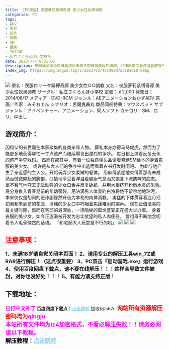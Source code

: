 ```yaml
---
title: 【PC硬盘】丧服萝莉紧缚奇谭 美少女性奴隶调教
categories: PC
tags:
- ADV
- 萝莉
- 拔作
- 调教
- SM
- 捆绑
- 2017年
- 私立さくらんぼ小学校社
date: 2023-7-4 8:01:00
description: 用麻绳紧绷地束缚着那尚未成熟而微微隆起的胸部，尽情地享受着洋溢着健康气息而又饱含下流韵味的痴态。毫不客气地夺去无法动弹的少女口舌并反复舔舐，并用大根挤开粉嫩水灵的朱唇。将分身推入青春期前的年幼蜜裂，用沾满男人体臭的白浊将她不留余地地玷污。
index_img: https://img.acgus.top/i/2023/03/4bc499d7ac181610.webp
---
```

![](https://img.acgus.top/i/2023/03/4bc499d7ac181610.webp)
原名：喪服ロリータ緊縛奇譚 美少女性○○調教
又名：丧服萝莉紧缚奇谭 美少女性奴隶调教
サークル：私立さくらんぼ小学校
定価：￥2,000
発売日：2014/08/17
メディア：DVD-ROM
ジャンル：AEアニメーションおかずADV
原画／作家：みそおでん
シナリオ：苦魔鬼轟丸
商品同梱特典：マウスパッド
サブジャンル：アドベンチャー、アニメーション、同人ソフト
カテゴリ：SM、ロリ、中出し

## 游戏简介：
因祖父的去世而在本家聚集的各类亲缘人物。
葬礼本身办得马马虎虎，然而为了能更多地获得哪怕一丁点遗产而陆续爆发出激烈的争吵。
每日都上演着反复无休的遗产争夺戏码。
然而在那其中，有着一位独自埋头品读着紧缚SM绘本的身着丧服的美少女。
或许是从大人们的争吵中出逃而看着古书打发时间吧。
为此与她产生了亲近感的主人公，开始玩弄少女柔嫩的躯体。
用麻绳紧绷地束缚着那尚未成熟而微微隆起的胸部，尽情地享受着洋溢着健康气息而又饱含下流韵味的痴态。
毫不客气地夺去无法动弹的少女口舌并反复舔舐，并用大根挤开粉嫩水灵的朱唇。
将分身推入青春期前的年幼蜜裂，用沾满男人体臭的白浊将她不留余地地玷污。
本来仅仅是胡闹的恶作剧骤然升级为本格的肉体调教。
勇猛的下体贯穿着连月经初潮都未到访的花蕊，清纯的少女口中呜咽着焦躁难耐的媚声。
现在正值法事的最关键时期，然而在宅邸的最深处，一场隐秘的糜烂盛宴正在盛大举办着。
身着丧服的美少女，如今正逐渐被开发为忠实欲望的私人肉便器。
曾祖母不断地念叨着令人毛骨悚然的话语。
「和宅邸大人玩耍是不行的哟」
![](https://img.acgus.top/i/2023/03/46109b1fa0181619.webp)
![](https://img.acgus.top/i/2023/03/44644d50a8181616.webp)
![](https://img.acgus.top/i/2023/03/8dc87120eb181613.webp)





## <font color=#FF0000 >注意事项：</font>
<font size=3><b>1、未满18岁请自觉关闭本页面！
2、请用专业的解压工具win_7Z或RAR进行解压！（这点很重要）
3、PC双击『启动游戏.exe』运行游戏
4、使用百度网盘下载点，请不要在线解压！！！这样会导致文件被封，对你也没好处！！！
5、有能力请支持正版！</b></font>

## 下载地址：
<font color=#FF00FF size=3><b>已打中文补丁</b></font>
<b>百度网盘下载点：</b><a href="https://pan.baidu.com/s/168L6MvRzBLRxN38tY9GqRQ?pwd=567r" style="color: #87CEEB;"><b>点击跳转</b></a> 提取码:567r
<a style="padding: 0" href="https://post.qingju.org/AD/"><img style="max-width:100%" src="https://img.acgus.top/i/2024/07/478f689b8021d8d499ab43d21acf137a.gif" alt=""></a>
<b><font color=#FF0000 size=4>网站所有资源解压密码均为</b></font><b><font color=#FF00FF size=4>qingju</font><font color=#FF0000 ></font></b><br><b><font color=#FF00FF size=4>本站所有文件均为lz4加密格式，不看必解压失败！！请务必阅读以下教程。</b></font><br><b><font color=#000 size=4>解压教程：</b><a href="https://post.qingju.org/tutorial/000/" style="color: #87CEEB;"><b>点击跳转</b></a>